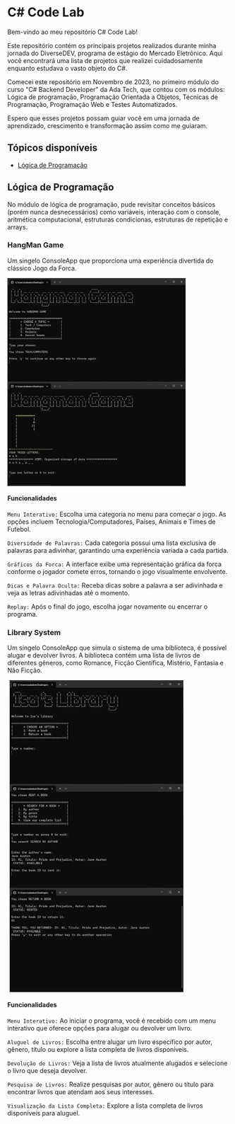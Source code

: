 # C# Code Lab

Bem-vindo ao meu repositório C# Code Lab! 

Este repositório contém os principais projetos realizados durante minha jornada do DiverseDEV, programa de estágio do Mercado Eletrônico. Aqui você encontrará uma lista de projetos que realizei cuidadosamente enquanto estudava o vasto objeto do C#. 

Comecei este repositório em Novembro de 2023, no primeiro módulo do curso "C# Backend Developer" da Ada Tech, que contou com os módulos: Lógica de programação, Programação Orientada a Objetos, Técnicas de Programação, Programação Web e Testes Automatizados.

Espero que esses projetos possam guiar você em uma jornada de aprendizado, crescimento e transformação assim como me guiaram. 

## Tópicos disponíveis

- [Lógica de Programação](#logica-de-programação)

## Lógica de Programação

No módulo de lógica de programação, pude revisitar conceitos básicos (porém nunca desnecessários) como variáveis, interação com o console, aritmética computacional, estruturas condicionas, estruturas de repetição e arrays.  

### HangMan Game

Um singelo ConsoleApp que proporciona uma experiência divertida do clássico Jogo da Forca.

<div style="display: flex; flex-wrap: wrap; justify-content: center; align-items: center;">
  <img src="docs/hangman1.png" alt="Logo Java" height="235" style="margin-right: 100px;">
  <img src="docs/hangman2.png" alt="Logo javafx" height="235" style="margin-right: 100px;">
</div>

#### Funcionalidades
 `Menu Interativo:` Escolha uma categoria no menu para começar o jogo. As opções incluem Tecnologia/Computadores, Países, Animais e Times de Futebol.

`Diversidade de Palavras:` Cada categoria possui uma lista exclusiva de palavras para adivinhar, garantindo uma experiência variada a cada partida.

`Gráficos da Forca:` A interface exibe uma representação gráfica da forca conforme o jogador comete erros, tornando o jogo visualmente envolvente.

`Dicas e Palavra Oculta:` Receba dicas sobre a palavra a ser adivinhada e veja as letras adivinhadas até o momento.

`Replay:` Após o final do jogo, escolha jogar novamente ou encerrar o programa.

### Library System

Um singelo ConsoleApp que simula o sistema de uma biblioteca, é possível alugar e devolver livros. A biblioteca contém uma lista de livros de diferentes gêneros, como Romance, Ficção Científica, Mistério, Fantasia e Não Ficção.

<div style="display: flex; flex-wrap: wrap; justify-content: center; align-items: center;">
  <img src="docs/Library1.png" alt="Logo Java" height="235" style="margin-right: 100px;">
  <img src="docs/Library2.png" alt="Logo javafx" height="235" style="margin-right: 100px;">
   <img src="docs/Library3.png" alt="Logo javafx" height="235" style="margin-right: 100px;">
</div>

#### Funcionalidades
`Menu Interativo:` Ao iniciar o programa, você é recebido com um menu interativo que oferece opções para alugar ou devolver um livro.

`Aluguel de Livros:` Escolha entre alugar um livro específico por autor, gênero, título ou explore a lista completa de livros disponíveis.

`Devolução de Livros:` Veja a lista de livros atualmente alugados e selecione o livro que deseja devolver.

`Pesquisa de Livros:` Realize pesquisas por autor, gênero ou título para encontrar livros que atendam aos seus interesses.

`Visualização da Lista Completa:` Explore a lista completa de livros disponíveis para aluguel.



